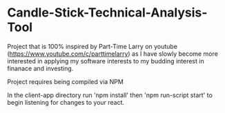 # Candle-Stick-Technical-Analysis-Tool
Project that is 100% inspired by Part-Time Larry on youtube (https://www.youtube.com/c/parttimelarry) as I have slowly become more interested in applying my software interests to my budding interest in finanace and investing.

Project requires being compiled via NPM

In the client-app directory run 'npm install'
then                            'npm run-script start' to begin listening for changes to your react.
